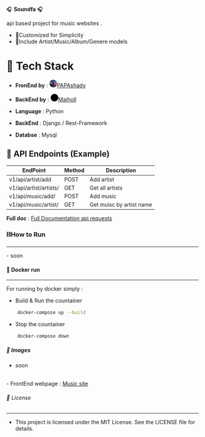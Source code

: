 🎧 <b>Soundfa</b> 🎧

api based project for music websites . 

- 📝Customized for Simplicity 
- 📁Include Artist/Music/Album/Genere models




# 🔧 Tech Stack
- <b>FronEnd by</b> : <a href='https://github.com/PAPAshady'><img src='icons/PAPAshady.jpg' width="20px" height="20px" style='border-radius:20px'></img>PAPAshady</a>

- <b>BackEnd by</b> : <a href='https://github.com/Majholl'><img src='icons/Majholl.jpg' width="20px" height="20px" style='border-radius:20px'></img>Majholl</a> 


- <b>Language</b> : Python

- <b>BackEnd</b> : Django / Rest-Framework 

- <b>Databse</b> : Mysql



## 📌 API Endpoints (Example)
 
| EndPoint |  Method | Description |
|----------|----------|----------|
| v1/api/artist/add | POST | Add artist|
| v1/api/artist/artists/ | GET | Get all artists |
|v1/api/music/add/ | POST | Add music |
| v1/api/music/artist/ | GET | Get muisc by artist name |

<b>Full doc </b>: <a href="https://www.postman.com/grey-escape-224969/workspace/nameless">Full Documentation api requests</a>


### ⛓️How to Run 
<hr>
- soon



#### 🐬 Docker run 
<hr>
For running by docker simply : 


- Build & Run the countainer

```bash 
    docker-compose up --build 
```

- Stop the countainer 
```bash 
    docker-compose down
```


##### 📸 Images 
- soon

<br>
- FrontEnd webpage : <a href='https://Muzik-site.netlify.app'> Music site </a>

###### 📜 License
<hr>

- This project is licensed under the MIT License. See the LICENSE file for details.

